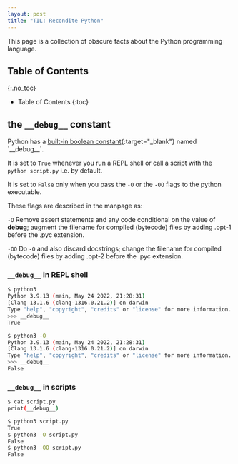 ```yaml
---
layout: post
title: "TIL: Recondite Python"
---
```


This page is a collection of obscure facts about the Python programming language.

## Table of Contents
{:.no_toc}

* Table of Contents
{:toc}

## the `__debug__` constant

Python has a [built-in boolean constant](https://docs.python.org/3/library/constants.html#debug__){:target="_blank"}
named `__debug__`.

It is set to `True` whenever you run a REPL shell or call a script with the
`python script.py` i.e. by default.

It is set to `False` only when you pass the `-O` or the `-OO` flags to the python executable.

These flags are described in the manpage as:

`-O` Remove assert statements and any code conditional on the value of __debug__;
augment the filename for compiled (bytecode) files by adding .opt-1 before the .pyc
extension.

`-OO` Do `-O` and also discard docstrings; change the filename for compiled
(bytecode) files by adding .opt-2 before the .pyc extension.

### `__debug__` in REPL shell

```bash
$ python3
Python 3.9.13 (main, May 24 2022, 21:28:31)
[Clang 13.1.6 (clang-1316.0.21.2)] on darwin
Type "help", "copyright", "credits" or "license" for more information.
>>> __debug__
True

```

```bash
$ python3 -O
Python 3.9.13 (main, May 24 2022, 21:28:31)
[Clang 13.1.6 (clang-1316.0.21.2)] on darwin
Type "help", "copyright", "credits" or "license" for more information.
>>> __debug__
False

```

### `__debug__` in scripts

```bash
$ cat script.py
print(__debug__)

$ python3 script.py
True
$ python3 -O script.py
False
$ python3 -OO script.py
False
```